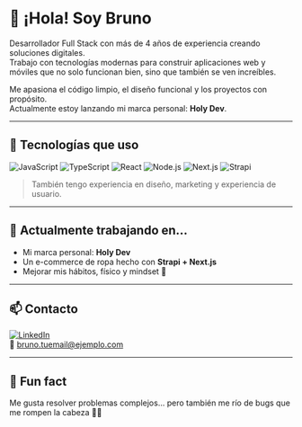 # 👋 ¡Hola! Soy Bruno

Desarrollador Full Stack con más de 4 años de experiencia creando soluciones digitales.  
Trabajo con tecnologías modernas para construir aplicaciones web y móviles que no solo funcionan bien, sino que también se ven increíbles.

Me apasiona el código limpio, el diseño funcional y los proyectos con propósito.  
Actualmente estoy lanzando mi marca personal: **Holy Dev**.

---

## 🚀 Tecnologías que uso

![JavaScript](https://img.shields.io/badge/-JavaScript-F7DF1E?style=flat&logo=javascript&logoColor=black)
![TypeScript](https://img.shields.io/badge/-TypeScript-3178C6?style=flat&logo=typescript&logoColor=white)
![React](https://img.shields.io/badge/-React-61DAFB?style=flat&logo=react&logoColor=black)
![Node.js](https://img.shields.io/badge/-Node.js-339933?style=flat&logo=node.js&logoColor=white)
![Next.js](https://img.shields.io/badge/-Next.js-000?style=flat&logo=next.js)
![Strapi](https://img.shields.io/badge/-Strapi-4945FF?style=flat&logo=strapi&logoColor=white)

> También tengo experiencia en diseño, marketing y experiencia de usuario.

---

## 🌱 Actualmente trabajando en...

- Mi marca personal: **Holy Dev**
- Un e-commerce de ropa hecho con **Strapi + Next.js**
- Mejorar mis hábitos, físico y mindset 💪

---

## 📫 Contacto

[![LinkedIn](https://img.shields.io/badge/-LinkedIn-blue?style=flat&logo=linkedin&logoColor=white)](https://www.linkedin.com/in/bruno-bordon-9b3889248/)  
📧 bruno.tuemail@ejemplo.com

---

## 🧠 Fun fact

Me gusta resolver problemas complejos... pero también me río de bugs que me rompen la cabeza 🐛😅
